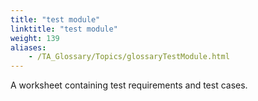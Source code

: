 ```yaml
--- 
title: "test module"
linktitle: "test module"
weight: 139
aliases: 
    - /TA_Glossary/Topics/glossaryTestModule.html
---
```


A worksheet containing test requirements and test cases.


